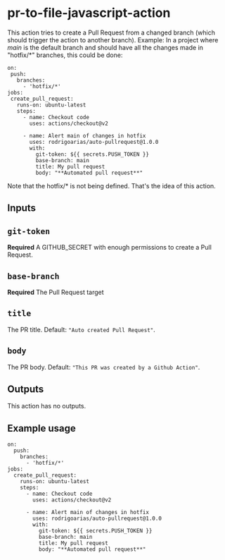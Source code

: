 # pr-to-file-javascript-action

This action tries to create a Pull Request from a changed branch (which should trigger the action to another branch).
Example:
In a project where *main* is the default branch and should have all the changes made in "hotfix/*" branches, this could be done:
 ```
on:
  push:
    branches:
      - 'hotfix/*'
jobs:
  create_pull_request:
    runs-on: ubuntu-latest
    steps:
      - name: Checkout code
        uses: actions/checkout@v2

      - name: Alert main of changes in hotfix
        uses: rodrigoarias/auto-pullrequest@1.0.0
        with:
          git-token: ${{ secrets.PUSH_TOKEN }}
          base-branch: main
          title: My pull request
          body: "**Automated pull request**"
```
Note that the hotfix/* is not being defined. That's the idea of this action.

## Inputs

## `git-token`

**Required** A GITHUB_SECRET with enough permissions to create a Pull Request.

## `base-branch`

**Required** The Pull Request target

## `title`

The PR title. Default: `"Auto created Pull Request"`.

## `body`

The PR body. Default: `"This PR was created by a Github Action"`.

## Outputs
This action has no outputs.

## Example usage

```
on:
  push:
    branches:
      - 'hotfix/*'
jobs:
  create_pull_request:
    runs-on: ubuntu-latest
    steps:
      - name: Checkout code
        uses: actions/checkout@v2

      - name: Alert main of changes in hotfix
        uses: rodrigoarias/auto-pullrequest@1.0.0
        with:
          git-token: ${{ secrets.PUSH_TOKEN }}
          base-branch: main
          title: My pull request
          body: "**Automated pull request**"
```
